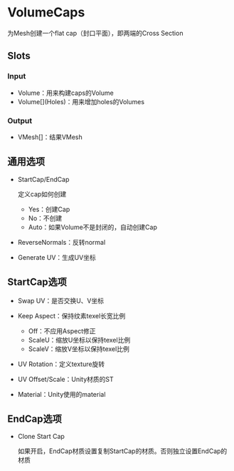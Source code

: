 # VolumeCaps

为Mesh创建一个flat cap（封口平面），即两端的Cross Section

## Slots

### Input

- Volume：用来构建caps的Volume
- Volume[]\(Holes)：用来增加holes的Volumes

### Output

- VMesh[]：结果VMesh

## 通用选项

- StartCap/EndCap

    定义cap如何创建

  - Yes：创建Cap
  - No：不创建
  - Auto：如果Volume不是封闭的，自动创建Cap

- ReverseNormals：反转normal

- Generate UV：生成UV坐标

## StartCap选项

- Swap UV：是否交换U、V坐标

- Keep Aspect：保持纹素texel长宽比例

  - Off：不应用Aspect修正
  - ScaleU：缩放U坐标以保持texel比例
  - ScaleV：缩放V坐标以保持texel比例

- UV Rotation：定义texture旋转

- UV Offset/Scale：Unity材质的ST

- Material：Unity使用的material

## EndCap选项

- Clone Start Cap

    如果开启，EndCap材质设置复制StartCap的材质。否则独立设置EndCap的材质
